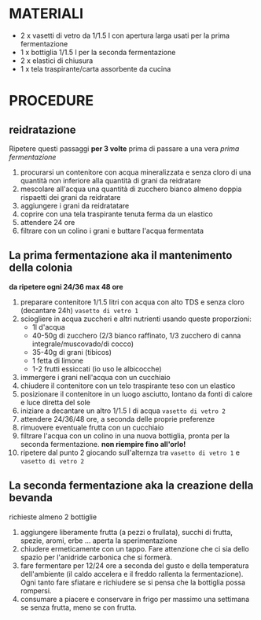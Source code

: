 # MATERIALI
- 2 x vasetti di vetro da 1/1.5 l con apertura larga usati per la prima fermentazione
- 1 x bottiglia 1/1.5 l per la seconda fermentazione
- 2 x elastici di chiusura
- 1 x tela traspirante/carta assorbente da cucina

# PROCEDURE
## reidratazione
Ripetere questi passaggi **per 3 volte** prima di passare a una vera *prima fermentazione*
1. procurarsi un contenitore con acqua mineralizzata e senza cloro di una quantità non inferiore alla quantità di grani da reidratare
1. mescolare all'acqua una quantità di zucchero bianco almeno doppia rispaetti dei grani da reidratare
1. aggiungere i grani da reidratatare
1. coprire con una tela traspirante tenuta ferma da un elastico
1. attendere 24 ore
1. filtrare con un colino i grani e buttare l'acqua fermentata

## La prima fermentazione aka il mantenimento della colonia
**da ripetere ogni 24/36 max 48 ore**
1. preparare contenitore 1/1.5 litri con acqua con alto TDS e senza cloro (decantare 24h) `vasetto di vetro 1`
1. sciogliere in acqua zuccheri e altri nutrienti usando queste proporzioni:
    - 1l d'acqua
    - 40-50g di zucchero (2/3 bianco raffinato, 1/3  zucchero di canna integrale/muscovado/di cocco)
    - 35-40g di grani (tibicos)
    - 1 fetta di limone
    - 1-2 frutti essiccati (io uso le albicocche)
1. immergere i grani nell'acqua con un cucchiaio
1. chiudere il contenitore con un telo traspirante teso con un elastico
1. posizionare il contenitore in un luogo asciutto, lontano da fonti di calore e luce diretta del sole
1. iniziare a decantare un altro 1/1.5 l di acqua `vasetto di vetro 2`
1. attendere 24/36/48 ore, a seconda delle proprie preferenze
1. rimuovere eventuale frutta con un cucchiaio
1. filtrare l'acqua con un colino in una nuova bottiglia, pronta per la seconda fermentazione. **non riempire fino all'orlo!**
1. ripetere dal punto 2 giocando sull'alternza tra `vasetto di vetro 1` e `vasetto di vetro 2`

## La seconda fermentazione aka la creazione della bevanda 
richieste almeno 2 bottiglie
1. aggiungere liberamente frutta (a pezzi o frullata), succhi di frutta, spezie, aromi, erbe ... aperta la sperimentazione
1. chiudere ermeticamente con un tappo. Fare attenzione che ci sia dello spazio per l'anidride carbonica che si formerà.
1. fare fermentare per 12/24 ore a seconda del gusto e della temperatura dell'ambiente (il caldo accelera e il freddo rallenta la fermentazione). Ogni tanto fare sfiatare e richiudere se si pensa che la bottiglia possa rompersi.
1. consumare a piacere e conservare in frigo per massimo una settimana se senza frutta, meno se con frutta.
